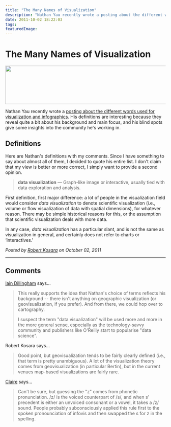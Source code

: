 ```yaml
---
title: "The Many Names of Visualization"
description: "Nathan Yau recently wrote a posting about the different words used for visualization and infographics. His definitions are interesting because they reveal quite a bit about his background and main focus, and his blind spots give some insights into the community he's working in."
date: 2011-10-02 18:22:03
tags: 
featuredImage:
---
```


# The Many Names of Visualization

<p class="img"><a href="http://eagereyes.org/blog/2011/the-many-names-of-visualization"><img src="https://media.eagereyes.org/media/2011/nametag.jpg" alt="" width="600" height="120" /></a></p>
Nathan Yau recently wrote a <a href="http://flowingdata.com/2011/09/29/the-many-words-for-visualization/">posting about the different words used for visualization and infographics</a>. His definitions are interesting because they reveal quite a bit about his background and main focus, and his blind spots give some insights into the community he's working in.

## Definitions

Here are Nathan's definitions with my comments. Since I have something to say about almost all of them, I decided to quote his entire list. I don't claim that my view is better or more correct, I simply want to provide a second opinion.

>	<strong>data visualization</strong> — Graph-like image or interactive, usually tied with data exploration and analysis.

First definition, first major difference: a lot of people in the visualization field would consider <em>data visualization</em> to denote scientific visualization (i.e., volume or flow visualization of data with spatial dimensions), for whatever reason. There may be simple historical reasons for this, or the assumption that scientific visualization deals with more data.

In any case, <em>data visualization</em> has a particular slant, and is not the same as visualization in general, and certainly does not refer to charts or ‘interactives.'

_Posted by <a href="/about">Robert Kosara</a> on October 02, 2011_


<aside class="comments">

---
## Comments

<a href="http://dillingham.me.uk/" rel="nofollow noopener" target="_blank">Iain Dillingham</a> says…
>	This really supports the idea that Nathan's choice of terms reflects his background -- there isn't anything on geographic visualization (or geovisualization, if you prefer). And from there, we could hop over to cartography.
>	
>	I suspect the term "data visualization" will be used more and more in the more general sense, especially as the technology-savvy community and publishers like O'Reilly start to popularise "data science".

Robert Kosara says…
>	Good point, but geovisualization tends to be fairly clearly defined (i.e., that term is pretty unambiguous). A lot of the visualization theory comes from geovisualization (in particular Bertin), but in the current venues map-based visualizations are fairly rare.

<a href="http://blogs.softartisans.com" rel="nofollow noopener" target="_blank">Claire</a> says…
>	Can't be sure, but guessing the "z" comes from phonetic pronunciation. /z/ is the voiced counterpart of /s/, and when s' precedent is either an unvoiced consonant or a vowel, it takes a /z/ sound. People probably subconsciously applied this rule first to the spoken pronounciation of infovis and then swapped the s for z in the spelling. 
>	

</aside>

